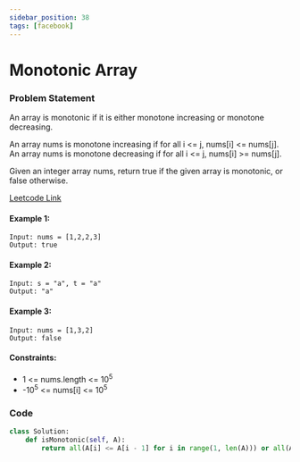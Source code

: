 ```yaml
---
sidebar_position: 38
tags: [facebook]
---
```


# Monotonic Array

### Problem Statement

An array is monotonic if it is either monotone increasing or monotone decreasing.

An array nums is monotone increasing if for all i <= j, nums[i] <= nums[j]. An array nums is monotone decreasing if for all i <= j, nums[i] >= nums[j].

Given an integer array nums, return true if the given array is monotonic, or false otherwise.

[Leetcode Link](https://leetcode.com/problems/monotonic-array)

#### Example 1:

```
Input: nums = [1,2,2,3]
Output: true
```

#### Example 2:

```
Input: s = "a", t = "a"
Output: "a"
```

#### Example 3:

```
Input: nums = [1,3,2]
Output: false
```

#### Constraints:

- 1 <= nums.length <= 10<sup>5</sup>
- -10<sup>5</sup> <= nums[i] <= 10<sup>5</sup>

### Code

```python title="Python Code"
class Solution:
    def isMonotonic(self, A):
        return all(A[i] <= A[i - 1] for i in range(1, len(A))) or all(A[i] >= A[i - 1] for i in range(1, len(A)))
```
